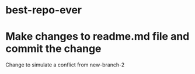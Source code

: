# best-repo-ever
# Make changes to readme.md file and commit the change

Change to simulate a conflict from new-branch-2